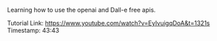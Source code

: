 
Learning how to use the openai and Dall-e free apis. 

Tutorial Link: https://www.youtube.com/watch?v=EyIvuigqDoA&t=1321s Timestamp: 43:43
